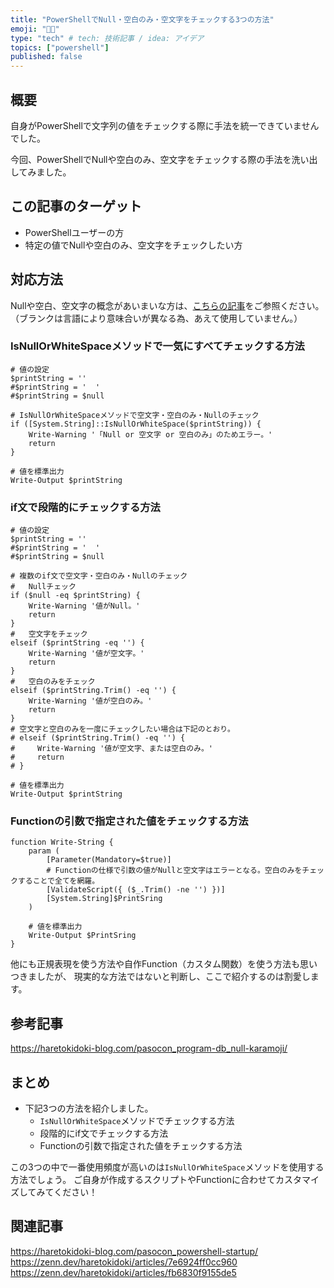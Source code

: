 ```yaml
---
title: "PowerShellでNull・空白のみ・空文字をチェックする3つの方法"
emoji: "👩‍🚀"
type: "tech" # tech: 技術記事 / idea: アイデア
topics: ["powershell"]
published: false
---
```

## 概要

自身がPowerShellで文字列の値をチェックする際に手法を統一できていませんでした。

今回、PowerShellでNullや空白のみ、空文字をチェックする際の手法を洗い出してみました。

## この記事のターゲット

- PowerShellユーザーの方
- 特定の値でNullや空白のみ、空文字をチェックしたい方

## 対応方法

Nullや空白、空文字の概念があいまいな方は、[こちらの記事](https://haretokidoki-blog.com/pasocon_program-db_null-karamoji/)をご参照ください。
（ブランクは言語により意味合いが異なる為、あえて使用していません。）

### IsNullOrWhiteSpaceメソッドで一気にすべてチェックする方法

```powershell:IsNullOrWhiteSpaceメソッドでチェックするFunction
# 値の設定
$printString = ''
#$printString = '  '
#$printString = $null

# IsNullOrWhiteSpaceメソッドで空文字・空白のみ・Nullのチェック
if ([System.String]::IsNullOrWhiteSpace($printString)) {
    Write-Warning '「Null or 空文字 or 空白のみ」のためエラー。'
    return
}

# 値を標準出力
Write-Output $printString
```


### if文で段階的にチェックする方法

```powershell:段階的にif文でチェックするFunction
# 値の設定
$printString = ''
#$printString = '  '
#$printString = $null

# 複数のif文で空文字・空白のみ・Nullのチェック
#   Nullチェック
if ($null -eq $printString) {
    Write-Warning '値がNull。'
    return
}
#   空文字をチェック
elseif ($printString -eq '') {
    Write-Warning '値が空文字。'
    return
}
#   空白のみをチェック
elseif ($printString.Trim() -eq '') {
    Write-Warning '値が空白のみ。'
    return
}
# 空文字と空白のみを一度にチェックしたい場合は下記のとおり。
# elseif ($printString.Trim() -eq '') {
#     Write-Warning '値が空文字、または空白のみ。'
#     return
# }

# 値を標準出力
Write-Output $printString
```

### Functionの引数で指定された値をチェックする方法

```powershell:Functionの引数で指定された値をチェックするFunction
function Write-String {
    param (
        [Parameter(Mandatory=$true)]
        # Functionの仕様で引数の値がNullと空文字はエラーとなる。空白のみをチェックすることで全てを網羅。
        [ValidateScript({ ($_.Trim() -ne '') })]
        [System.String]$PrintSring
    )

    # 値を標準出力
    Write-Output $PrintSring
}
```

他にも正規表現を使う方法や自作Function（カスタム関数）を使う方法も思いつきましたが、
現実的な方法ではないと判断し、ここで紹介するのは割愛します。

## 参考記事

https://haretokidoki-blog.com/pasocon_program-db_null-karamoji/

## まとめ

- 下記3つの方法を紹介しました。
    - `IsNullOrWhiteSpace`メソッドでチェックする方法
    - 段階的にif文でチェックする方法
    - Functionの引数で指定された値をチェックする方法

この3つの中で一番使用頻度が高いのは`IsNullOrWhiteSpace`メソッドを使用する方法でしょう。
ご自身が作成するスクリプトやFunctionに合わせてカスタマイズしてみてください！

## 関連記事

https://haretokidoki-blog.com/pasocon_powershell-startup/
https://zenn.dev/haretokidoki/articles/7e6924ff0cc960
https://zenn.dev/haretokidoki/articles/fb6830f9155de5
